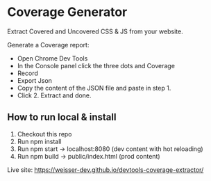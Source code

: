 # Coverage Generator
Extract Covered and Uncovered CSS & JS from your website.

Generate a Coverage report:
- Open Chrome Dev Tools
- In the Console panel click the three dots and Coverage
- Record
- Export Json
- Copy the content of the JSON file and paste in step 1.
- Click 2. Extract and done.

## How to run local & install

1. Checkout this repo
2. Run npm install
3. Run npm start -> localhost:8080 (dev content with hot reloading)
4. Run npm build -> public/index.html (prod content)

Live site: https://weisser-dev.github.io/devtools-coverage-extractor/